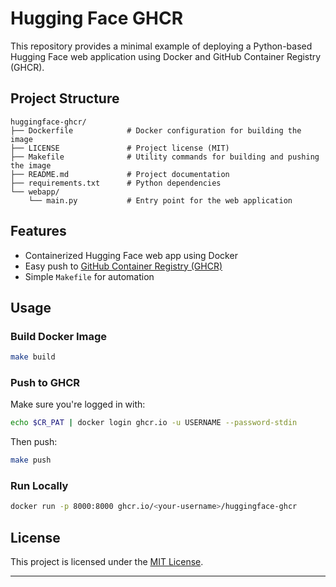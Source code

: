 # Hugging Face GHCR 

This repository provides a minimal example of deploying a Python-based Hugging Face web application using Docker and GitHub Container Registry (GHCR).

## Project Structure

```
huggingface-ghcr/
├── Dockerfile            # Docker configuration for building the image
├── LICENSE               # Project license (MIT)
├── Makefile              # Utility commands for building and pushing the image
├── README.md             # Project documentation
├── requirements.txt      # Python dependencies
└── webapp/
    └── main.py           # Entry point for the web application
```

## Features

- Containerized Hugging Face web app using Docker
- Easy push to [GitHub Container Registry (GHCR)](https://ghcr.io/)
- Simple `Makefile` for automation

## Usage

### Build Docker Image

```bash
make build
```

### Push to GHCR

Make sure you're logged in with:

```bash
echo $CR_PAT | docker login ghcr.io -u USERNAME --password-stdin
```

Then push:

```bash
make push
```

### Run Locally

```bash
docker run -p 8000:8000 ghcr.io/<your-username>/huggingface-ghcr
```

## License

This project is licensed under the [MIT License](LICENSE).

---